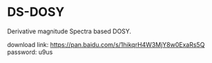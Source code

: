 # DS-DOSY
Derivative magnitude Spectra based DOSY.

download link: https://pan.baidu.com/s/1hikqrH4W3MjY8w0ExaRs5Q password: u9us 
